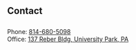 <h2 style="margin: 60px 0px 10px;">Contact</h2>

<br />
Phone: <a href="tel:814-680-5098">814-680-5098</a>
<br />
Office: <a href="https://maps.app.goo.gl/sL2maeXKHooXPVVc8">137 Reber Bldg, University Park, PA</a>
